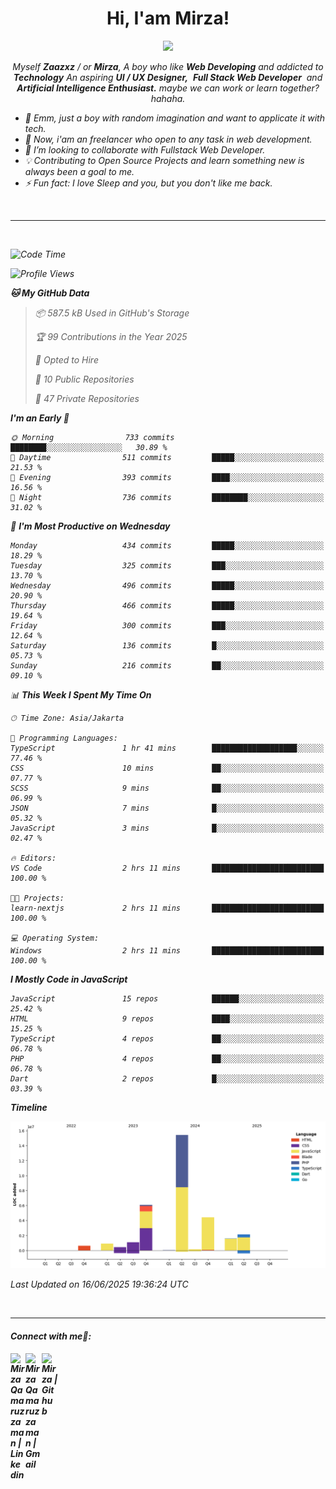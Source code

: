 <h1 align="center">Hi, I'am Mirza!</h1>
<p align="center">
  <a href="https://github.com/Ratheshan03/readme-typing-svg"><img src="https://readme-typing-svg.herokuapp.com?lines=UI+/+UX+Designer;Full+Stack+Web+Developer;IT+Enthusiast;Artificial+Intelligence+Addicted;&center=true&width=500&height=50"></a>
</p>

<p align="center">
  <em>
    Myself <b>Zaazxz</b> / or <b>Mirza</b>, A boy who like <b>Web Developing</b> and addicted to <b>Technology</b>
    An aspiring <b>UI / UX Designer,</b>&nbsp; <b>Full Stack Web Developer</b>&nbsp; and <b> Artificial Intelligence Enthusiast.</b> maybe we can work or learn together? hahaha.
  <br>
</p>

- 🧞 Emm, just a boy with random imagination and want to applicate it with tech.
- 🔭 Now, i'am an freelancer who open to any task in web development.
- 👯 I’m looking to collaborate with Fullstack Web Developer.
- 💡 Contributing to Open Source Projects and learn something new is always been a goal to me.
- ⚡ Fun fact: I love Sleep and you, but you don't like me back.
<br>

---

<br>

<!--START_SECTION:waka-->
![Code Time](http://img.shields.io/badge/Code%20Time-842%20hrs%2021%20mins-blue)

![Profile Views](http://img.shields.io/badge/Profile%20Views-0-blue)

**🐱 My GitHub Data** 

> 📦 587.5 kB Used in GitHub's Storage 
 > 
> 🏆 99 Contributions in the Year 2025
 > 
> 💼 Opted to Hire
 > 
> 📜 10 Public Repositories 
 > 
> 🔑 47 Private Repositories 
 > 
**I'm an Early 🐤** 

```text
🌞 Morning                733 commits         ████████░░░░░░░░░░░░░░░░░   30.89 % 
🌆 Daytime                511 commits         █████░░░░░░░░░░░░░░░░░░░░   21.53 % 
🌃 Evening                393 commits         ████░░░░░░░░░░░░░░░░░░░░░   16.56 % 
🌙 Night                  736 commits         ████████░░░░░░░░░░░░░░░░░   31.02 % 
```
📅 **I'm Most Productive on Wednesday** 

```text
Monday                   434 commits         █████░░░░░░░░░░░░░░░░░░░░   18.29 % 
Tuesday                  325 commits         ███░░░░░░░░░░░░░░░░░░░░░░   13.70 % 
Wednesday                496 commits         █████░░░░░░░░░░░░░░░░░░░░   20.90 % 
Thursday                 466 commits         █████░░░░░░░░░░░░░░░░░░░░   19.64 % 
Friday                   300 commits         ███░░░░░░░░░░░░░░░░░░░░░░   12.64 % 
Saturday                 136 commits         █░░░░░░░░░░░░░░░░░░░░░░░░   05.73 % 
Sunday                   216 commits         ██░░░░░░░░░░░░░░░░░░░░░░░   09.10 % 
```


📊 **This Week I Spent My Time On** 

```text
🕑︎ Time Zone: Asia/Jakarta

💬 Programming Languages: 
TypeScript               1 hr 41 mins        ███████████████████░░░░░░   77.46 % 
CSS                      10 mins             ██░░░░░░░░░░░░░░░░░░░░░░░   07.77 % 
SCSS                     9 mins              ██░░░░░░░░░░░░░░░░░░░░░░░   06.99 % 
JSON                     7 mins              █░░░░░░░░░░░░░░░░░░░░░░░░   05.32 % 
JavaScript               3 mins              █░░░░░░░░░░░░░░░░░░░░░░░░   02.47 % 

🔥 Editors: 
VS Code                  2 hrs 11 mins       █████████████████████████   100.00 % 

🐱‍💻 Projects: 
learn-nextjs             2 hrs 11 mins       █████████████████████████   100.00 % 

💻 Operating System: 
Windows                  2 hrs 11 mins       █████████████████████████   100.00 % 
```

**I Mostly Code in JavaScript** 

```text
JavaScript               15 repos            ██████░░░░░░░░░░░░░░░░░░░   25.42 % 
HTML                     9 repos             ████░░░░░░░░░░░░░░░░░░░░░   15.25 % 
TypeScript               4 repos             ██░░░░░░░░░░░░░░░░░░░░░░░   06.78 % 
PHP                      4 repos             ██░░░░░░░░░░░░░░░░░░░░░░░   06.78 % 
Dart                     2 repos             █░░░░░░░░░░░░░░░░░░░░░░░░   03.39 % 
```



**Timeline**

![Lines of Code chart](https://raw.githubusercontent.com/zaazxz/zaazxz/main/assets/bar_graph.png)


 Last Updated on 16/06/2025 19:36:24 UTC
<!--END_SECTION:waka-->

<br>

---

<h4> Connect with me🤝: <h4>
  </hr>
  <a href="https://www.linkedin.com/in/mirzaqamaruzzaman18/">
   <img align="left" alt=" Mirza Qamaruzzaman | Linkedin" width="24px" src="https://www.vectorlogo.zone/logos/linkedin/linkedin-icon.svg" />
  </a>
  <a href="mailto:mirzaqamaruzzaman18@gmail.com">
    <img align="left" alt=" Mirza Qamaruzzaman | Gmail" width="26px" src="https://www.vectorlogo.zone/logos/gmail/gmail-icon.svg" />
  </a>
   <a href="https://github.com/zaazxz">
    <img align="left" alt=" Mirza | Github" width="26px" src="https://www.vectorlogo.zone/logos/github/github-tile.svg" />
  </a>
  <br>
